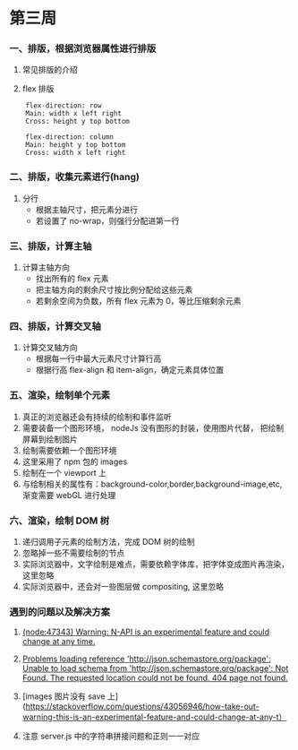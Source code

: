 # 第三周

### 一、排版，根据浏览器属性进行排版

1. 常见排版的介绍

2. flex 排版

```
    flex-direction: row
    Main: width x left right
    Cross: height y top bottom
```

```
    flex-direction: column
    Main: height y top bottom
    Cross: width x left right
```

### 二、排版，收集元素进行(hang)

1. 分行
   - 根据主轴尺寸，把元素分进行
   - 若设置了 no-wrap，则强行分配进第一行

### 三、排版，计算主轴

1. 计算主轴方向
   - 找出所有的 flex 元素
   - 把主轴方向的剩余尺寸按比例分配给这些元素
   - 若剩余空间为负数，所有 flex 元素为 0，等比压缩剩余元素

### 四、排版，计算交叉轴

1. 计算交叉轴方向
   - 根据每一行中最大元素尺寸计算行高
   - 根据行高 flex-align 和 item-align，确定元素具体位置

### 五、渲染，绘制单个元素

1. 真正的浏览器还会有持续的绘制和事件监听
2. 需要装备一个图形环境， nodeJs 没有图形的封装，使用图片代替， 把绘制屏幕到绘制图片
3. 绘制需要依赖一个图形环境
4. 这里采用了 npm 包的 images
5. 绘制在一个 viewport 上
6. 与绘制相关的属性有：background-color,border,background-image,etc, 渐变需要 webGL 进行处理

### 六、渲染，绘制 DOM 树

1. 递归调用子元素的绘制方法，完成 DOM 树的绘制
2. 忽略掉一些不需要绘制的节点
3. 实际浏览器中，文字绘制是难点，需要依赖字体库，把字体变成图片再渲染，这里忽略
4. 实际浏览器中，还会对一些图层做 compositing, 这里忽略

### 遇到的问题以及解决方案

1.  [(node:47343) Warning: N-API is an experimental feature and could change at any time.](https://stackoverflow.com/questions/51453626/warning-n-api-is-an-experimental-feature-and-could-change-at-any-time)

2.  [Problems loading reference 'http://json.schemastore.org/package': Unable to load schema from 'http://json.schemastore.org/package': Not Found. The requested location could not be found. 404 page not found.](https://stackoverflow.com/questions/49056000/all-of-my-json-files-have-problems-loading-reference-schema-from-schemastore-az)

3.  [images 图片没有 save 上](https://stackoverflow.com/questions/43056946/how-take-out-warning-this-is-an-experimental-feature-and-could-change-at-any-t）

4.  注意 server.js 中的字符串拼接问题和正则一一对应
